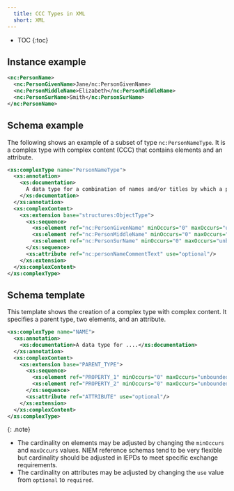 ```yaml
---
  title: CCC Types in XML
  short: XML
---
```


- TOC
{:toc}

## Instance example

```xml
<nc:PersonName>
  <nc:PersonGivenName>Jane/nc:PersonGivenName>
  <nc:PersonMiddleName>Elizabeth</nc:PersonMiddleName>
  <nc:PersonSurName>Smith</nc:PersonSurName>
</nc:PersonName>
```

## Schema example

The following shows an example of a subset of type `nc:PersonNameType`.  It is a complex type with complex content (CCC) that contains elements and an attribute.

```xml
<xs:complexType name="PersonNameType">
  <xs:annotation>
    <xs:documentation>
      A data type for a combination of names and/or titles by which a person is known.
    </xs:documentation>
  </xs:annotation>
  <xs:complexContent>
    <xs:extension base="structures:ObjectType">
      <xs:sequence>
        <xs:element ref="nc:PersonGivenName" minOccurs="0" maxOccurs="unbounded"/>
        <xs:element ref="nc:PersonMiddleName" minOccurs="0" maxOccurs="unbounded"/>
        <xs:element ref="nc:PersonSurName" minOccurs="0" maxOccurs="unbounded"/>
      </xs:sequence>
      <xs:attribute ref="nc:personNameCommentText" use="optional"/>
    </xs:extension>
  </xs:complexContent>
</xs:complexType>
```

## Schema template

This template shows the creation of a complex type with complex content.  It specifies a parent type, two elements, and an attribute.

```xml
<xs:complexType name="NAME">
  <xs:annotation>
    <xs:documentation>A data type for ....</xs:documentation>
  </xs:annotation>
  <xs:complexContent>
    <xs:extension base="PARENT_TYPE">
      <xs:sequence>
        <xs:element ref="PROPERTY_1" minOccurs="0" maxOccurs="unbounded"/>
        <xs:element ref="PROPERTY_2" minOccurs="0" maxOccurs="unbounded"/>
      </xs:sequence>
      <xs:attribute ref="ATTRIBUTE" use="optional"/>
    </xs:extension>
  </xs:complexContent>
</xs:complexType>
```

{: .note}
- The cardinality on elements may be adjusted by changing the `minOccurs` and `maxOccurs` values.  NIEM reference schemas tend to be very flexible but cardinality should be adjusted in IEPDs to meet specific exchange requirements.
- The cardinality on attributes may be adjusted by changing the `use` value from `optional` to `required`.

